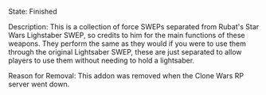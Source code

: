 State: Finished

Description: This is a collection of force SWEPs separated from Rubat's Star Wars Lighstaber SWEP, so credits to him for the main functions of these weapons. They perform the same as they would if you were to use them through the original Lightsaber SWEP, these are just separated to allow players to use them without needing to hold a lightsaber.

Reason for Removal: This addon was removed when the Clone Wars RP server went down.